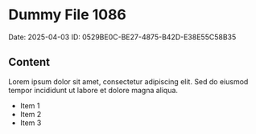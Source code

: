 # Dummy File 1086

Date: 2025-04-03
ID: 0529BE0C-BE27-4875-B42D-E38E55C58B35

## Content

Lorem ipsum dolor sit amet, consectetur adipiscing elit.
Sed do eiusmod tempor incididunt ut labore et dolore magna aliqua.

* Item 1
* Item 2
* Item 3


